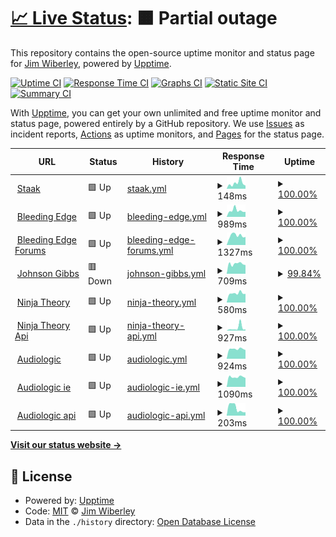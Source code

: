 # [📈 Live Status](https://jimwib.github.io/uptime): <!--live status--> **🟧 Partial outage**

This repository contains the open-source uptime monitor and status page for [Jim Wiberley](http://www.staak.co.uk), powered by [Upptime](https://github.com/upptime/upptime).

[![Uptime CI](https://github.com/koj-co/upptime/workflows/Uptime%20CI/badge.svg)](https://github.com/koj-co/upptime/actions?query=workflow%3A%22Uptime+CI%22)
[![Response Time CI](https://github.com/koj-co/upptime/workflows/Response%20Time%20CI/badge.svg)](https://github.com/koj-co/upptime/actions?query=workflow%3A%22Response+Time+CI%22)
[![Graphs CI](https://github.com/koj-co/upptime/workflows/Graphs%20CI/badge.svg)](https://github.com/koj-co/upptime/actions?query=workflow%3A%22Graphs+CI%22)
[![Static Site CI](https://github.com/koj-co/upptime/workflows/Static%20Site%20CI/badge.svg)](https://github.com/koj-co/upptime/actions?query=workflow%3A%22Static+Site+CI%22)
[![Summary CI](https://github.com/koj-co/upptime/workflows/Summary%20CI/badge.svg)](https://github.com/koj-co/upptime/actions?query=workflow%3A%22Summary+CI%22)

With [Upptime](https://upptime.js.org), you can get your own unlimited and free uptime monitor and status page, powered entirely by a GitHub repository. We use [Issues](https://github.com/jimwib/uptime/issues) as incident reports, [Actions](https://github.com/jimwib/uptime/actions) as uptime monitors, and [Pages](https://jimwib.github.io/uptime) for the status page.

<!--start: status pages-->
<!-- This summary is generated by Upptime (https://github.com/upptime/upptime) -->
<!-- Do not edit this manually, your changes will be overwritten -->
<!-- prettier-ignore -->
| URL | Status | History | Response Time | Uptime |
| --- | ------ | ------- | ------------- | ------ |
| <img alt="" src="https://icons.duckduckgo.com/ip3/www.staak.co.uk.ico" height="13"> [Staak](https://www.staak.co.uk) | 🟩 Up | [staak.yml](https://github.com/jimwib/uptime/commits/HEAD/history/staak.yml) | <details><summary><img alt="Response time graph" src="./graphs/staak/response-time-week.png" height="20"> 148ms</summary><br><a href="https://jimwib.github.io/uptime/history/staak"><img alt="Response time 1741" src="https://img.shields.io/endpoint?url=https%3A%2F%2Fraw.githubusercontent.com%2Fjimwib%2Fuptime%2FHEAD%2Fapi%2Fstaak%2Fresponse-time.json"></a><br><a href="https://jimwib.github.io/uptime/history/staak"><img alt="24-hour response time 83" src="https://img.shields.io/endpoint?url=https%3A%2F%2Fraw.githubusercontent.com%2Fjimwib%2Fuptime%2FHEAD%2Fapi%2Fstaak%2Fresponse-time-day.json"></a><br><a href="https://jimwib.github.io/uptime/history/staak"><img alt="7-day response time 148" src="https://img.shields.io/endpoint?url=https%3A%2F%2Fraw.githubusercontent.com%2Fjimwib%2Fuptime%2FHEAD%2Fapi%2Fstaak%2Fresponse-time-week.json"></a><br><a href="https://jimwib.github.io/uptime/history/staak"><img alt="30-day response time 365" src="https://img.shields.io/endpoint?url=https%3A%2F%2Fraw.githubusercontent.com%2Fjimwib%2Fuptime%2FHEAD%2Fapi%2Fstaak%2Fresponse-time-month.json"></a><br><a href="https://jimwib.github.io/uptime/history/staak"><img alt="1-year response time 2125" src="https://img.shields.io/endpoint?url=https%3A%2F%2Fraw.githubusercontent.com%2Fjimwib%2Fuptime%2FHEAD%2Fapi%2Fstaak%2Fresponse-time-year.json"></a></details> | <details><summary><a href="https://jimwib.github.io/uptime/history/staak">100.00%</a></summary><a href="https://jimwib.github.io/uptime/history/staak"><img alt="All-time uptime 99.94%" src="https://img.shields.io/endpoint?url=https%3A%2F%2Fraw.githubusercontent.com%2Fjimwib%2Fuptime%2FHEAD%2Fapi%2Fstaak%2Fuptime.json"></a><br><a href="https://jimwib.github.io/uptime/history/staak"><img alt="24-hour uptime 100.00%" src="https://img.shields.io/endpoint?url=https%3A%2F%2Fraw.githubusercontent.com%2Fjimwib%2Fuptime%2FHEAD%2Fapi%2Fstaak%2Fuptime-day.json"></a><br><a href="https://jimwib.github.io/uptime/history/staak"><img alt="7-day uptime 100.00%" src="https://img.shields.io/endpoint?url=https%3A%2F%2Fraw.githubusercontent.com%2Fjimwib%2Fuptime%2FHEAD%2Fapi%2Fstaak%2Fuptime-week.json"></a><br><a href="https://jimwib.github.io/uptime/history/staak"><img alt="30-day uptime 100.00%" src="https://img.shields.io/endpoint?url=https%3A%2F%2Fraw.githubusercontent.com%2Fjimwib%2Fuptime%2FHEAD%2Fapi%2Fstaak%2Fuptime-month.json"></a><br><a href="https://jimwib.github.io/uptime/history/staak"><img alt="1-year uptime 99.98%" src="https://img.shields.io/endpoint?url=https%3A%2F%2Fraw.githubusercontent.com%2Fjimwib%2Fuptime%2FHEAD%2Fapi%2Fstaak%2Fuptime-year.json"></a></details>
| <img alt="" src="https://icons.duckduckgo.com/ip3/bleedingedge.com.ico" height="13"> [Bleeding Edge](https://bleedingedge.com) | 🟩 Up | [bleeding-edge.yml](https://github.com/jimwib/uptime/commits/HEAD/history/bleeding-edge.yml) | <details><summary><img alt="Response time graph" src="./graphs/bleeding-edge/response-time-week.png" height="20"> 989ms</summary><br><a href="https://jimwib.github.io/uptime/history/bleeding-edge"><img alt="Response time 1006" src="https://img.shields.io/endpoint?url=https%3A%2F%2Fraw.githubusercontent.com%2Fjimwib%2Fuptime%2FHEAD%2Fapi%2Fbleeding-edge%2Fresponse-time.json"></a><br><a href="https://jimwib.github.io/uptime/history/bleeding-edge"><img alt="24-hour response time 775" src="https://img.shields.io/endpoint?url=https%3A%2F%2Fraw.githubusercontent.com%2Fjimwib%2Fuptime%2FHEAD%2Fapi%2Fbleeding-edge%2Fresponse-time-day.json"></a><br><a href="https://jimwib.github.io/uptime/history/bleeding-edge"><img alt="7-day response time 989" src="https://img.shields.io/endpoint?url=https%3A%2F%2Fraw.githubusercontent.com%2Fjimwib%2Fuptime%2FHEAD%2Fapi%2Fbleeding-edge%2Fresponse-time-week.json"></a><br><a href="https://jimwib.github.io/uptime/history/bleeding-edge"><img alt="30-day response time 984" src="https://img.shields.io/endpoint?url=https%3A%2F%2Fraw.githubusercontent.com%2Fjimwib%2Fuptime%2FHEAD%2Fapi%2Fbleeding-edge%2Fresponse-time-month.json"></a><br><a href="https://jimwib.github.io/uptime/history/bleeding-edge"><img alt="1-year response time 1008" src="https://img.shields.io/endpoint?url=https%3A%2F%2Fraw.githubusercontent.com%2Fjimwib%2Fuptime%2FHEAD%2Fapi%2Fbleeding-edge%2Fresponse-time-year.json"></a></details> | <details><summary><a href="https://jimwib.github.io/uptime/history/bleeding-edge">100.00%</a></summary><a href="https://jimwib.github.io/uptime/history/bleeding-edge"><img alt="All-time uptime 100.00%" src="https://img.shields.io/endpoint?url=https%3A%2F%2Fraw.githubusercontent.com%2Fjimwib%2Fuptime%2FHEAD%2Fapi%2Fbleeding-edge%2Fuptime.json"></a><br><a href="https://jimwib.github.io/uptime/history/bleeding-edge"><img alt="24-hour uptime 100.00%" src="https://img.shields.io/endpoint?url=https%3A%2F%2Fraw.githubusercontent.com%2Fjimwib%2Fuptime%2FHEAD%2Fapi%2Fbleeding-edge%2Fuptime-day.json"></a><br><a href="https://jimwib.github.io/uptime/history/bleeding-edge"><img alt="7-day uptime 100.00%" src="https://img.shields.io/endpoint?url=https%3A%2F%2Fraw.githubusercontent.com%2Fjimwib%2Fuptime%2FHEAD%2Fapi%2Fbleeding-edge%2Fuptime-week.json"></a><br><a href="https://jimwib.github.io/uptime/history/bleeding-edge"><img alt="30-day uptime 100.00%" src="https://img.shields.io/endpoint?url=https%3A%2F%2Fraw.githubusercontent.com%2Fjimwib%2Fuptime%2FHEAD%2Fapi%2Fbleeding-edge%2Fuptime-month.json"></a><br><a href="https://jimwib.github.io/uptime/history/bleeding-edge"><img alt="1-year uptime 100.00%" src="https://img.shields.io/endpoint?url=https%3A%2F%2Fraw.githubusercontent.com%2Fjimwib%2Fuptime%2FHEAD%2Fapi%2Fbleeding-edge%2Fuptime-year.json"></a></details>
| <img alt="" src="https://icons.duckduckgo.com/ip3/forum.bleedingedge.com.ico" height="13"> [Bleeding Edge Forums](https://forum.bleedingedge.com) | 🟩 Up | [bleeding-edge-forums.yml](https://github.com/jimwib/uptime/commits/HEAD/history/bleeding-edge-forums.yml) | <details><summary><img alt="Response time graph" src="./graphs/bleeding-edge-forums/response-time-week.png" height="20"> 1327ms</summary><br><a href="https://jimwib.github.io/uptime/history/bleeding-edge-forums"><img alt="Response time 1495" src="https://img.shields.io/endpoint?url=https%3A%2F%2Fraw.githubusercontent.com%2Fjimwib%2Fuptime%2FHEAD%2Fapi%2Fbleeding-edge-forums%2Fresponse-time.json"></a><br><a href="https://jimwib.github.io/uptime/history/bleeding-edge-forums"><img alt="24-hour response time 1132" src="https://img.shields.io/endpoint?url=https%3A%2F%2Fraw.githubusercontent.com%2Fjimwib%2Fuptime%2FHEAD%2Fapi%2Fbleeding-edge-forums%2Fresponse-time-day.json"></a><br><a href="https://jimwib.github.io/uptime/history/bleeding-edge-forums"><img alt="7-day response time 1327" src="https://img.shields.io/endpoint?url=https%3A%2F%2Fraw.githubusercontent.com%2Fjimwib%2Fuptime%2FHEAD%2Fapi%2Fbleeding-edge-forums%2Fresponse-time-week.json"></a><br><a href="https://jimwib.github.io/uptime/history/bleeding-edge-forums"><img alt="30-day response time 1279" src="https://img.shields.io/endpoint?url=https%3A%2F%2Fraw.githubusercontent.com%2Fjimwib%2Fuptime%2FHEAD%2Fapi%2Fbleeding-edge-forums%2Fresponse-time-month.json"></a><br><a href="https://jimwib.github.io/uptime/history/bleeding-edge-forums"><img alt="1-year response time 1322" src="https://img.shields.io/endpoint?url=https%3A%2F%2Fraw.githubusercontent.com%2Fjimwib%2Fuptime%2FHEAD%2Fapi%2Fbleeding-edge-forums%2Fresponse-time-year.json"></a></details> | <details><summary><a href="https://jimwib.github.io/uptime/history/bleeding-edge-forums">100.00%</a></summary><a href="https://jimwib.github.io/uptime/history/bleeding-edge-forums"><img alt="All-time uptime 99.93%" src="https://img.shields.io/endpoint?url=https%3A%2F%2Fraw.githubusercontent.com%2Fjimwib%2Fuptime%2FHEAD%2Fapi%2Fbleeding-edge-forums%2Fuptime.json"></a><br><a href="https://jimwib.github.io/uptime/history/bleeding-edge-forums"><img alt="24-hour uptime 100.00%" src="https://img.shields.io/endpoint?url=https%3A%2F%2Fraw.githubusercontent.com%2Fjimwib%2Fuptime%2FHEAD%2Fapi%2Fbleeding-edge-forums%2Fuptime-day.json"></a><br><a href="https://jimwib.github.io/uptime/history/bleeding-edge-forums"><img alt="7-day uptime 100.00%" src="https://img.shields.io/endpoint?url=https%3A%2F%2Fraw.githubusercontent.com%2Fjimwib%2Fuptime%2FHEAD%2Fapi%2Fbleeding-edge-forums%2Fuptime-week.json"></a><br><a href="https://jimwib.github.io/uptime/history/bleeding-edge-forums"><img alt="30-day uptime 100.00%" src="https://img.shields.io/endpoint?url=https%3A%2F%2Fraw.githubusercontent.com%2Fjimwib%2Fuptime%2FHEAD%2Fapi%2Fbleeding-edge-forums%2Fuptime-month.json"></a><br><a href="https://jimwib.github.io/uptime/history/bleeding-edge-forums"><img alt="1-year uptime 99.95%" src="https://img.shields.io/endpoint?url=https%3A%2F%2Fraw.githubusercontent.com%2Fjimwib%2Fuptime%2FHEAD%2Fapi%2Fbleeding-edge-forums%2Fuptime-year.json"></a></details>
| <img alt="" src="https://icons.duckduckgo.com/ip3/johnsongibbs.co.uk.ico" height="13"> [Johnson Gibbs](https://johnsongibbs.co.uk) | 🟥 Down | [johnson-gibbs.yml](https://github.com/jimwib/uptime/commits/HEAD/history/johnson-gibbs.yml) | <details><summary><img alt="Response time graph" src="./graphs/johnson-gibbs/response-time-week.png" height="20"> 709ms</summary><br><a href="https://jimwib.github.io/uptime/history/johnson-gibbs"><img alt="Response time 831" src="https://img.shields.io/endpoint?url=https%3A%2F%2Fraw.githubusercontent.com%2Fjimwib%2Fuptime%2FHEAD%2Fapi%2Fjohnson-gibbs%2Fresponse-time.json"></a><br><a href="https://jimwib.github.io/uptime/history/johnson-gibbs"><img alt="24-hour response time 686" src="https://img.shields.io/endpoint?url=https%3A%2F%2Fraw.githubusercontent.com%2Fjimwib%2Fuptime%2FHEAD%2Fapi%2Fjohnson-gibbs%2Fresponse-time-day.json"></a><br><a href="https://jimwib.github.io/uptime/history/johnson-gibbs"><img alt="7-day response time 709" src="https://img.shields.io/endpoint?url=https%3A%2F%2Fraw.githubusercontent.com%2Fjimwib%2Fuptime%2FHEAD%2Fapi%2Fjohnson-gibbs%2Fresponse-time-week.json"></a><br><a href="https://jimwib.github.io/uptime/history/johnson-gibbs"><img alt="30-day response time 670" src="https://img.shields.io/endpoint?url=https%3A%2F%2Fraw.githubusercontent.com%2Fjimwib%2Fuptime%2FHEAD%2Fapi%2Fjohnson-gibbs%2Fresponse-time-month.json"></a><br><a href="https://jimwib.github.io/uptime/history/johnson-gibbs"><img alt="1-year response time 840" src="https://img.shields.io/endpoint?url=https%3A%2F%2Fraw.githubusercontent.com%2Fjimwib%2Fuptime%2FHEAD%2Fapi%2Fjohnson-gibbs%2Fresponse-time-year.json"></a></details> | <details><summary><a href="https://jimwib.github.io/uptime/history/johnson-gibbs">99.84%</a></summary><a href="https://jimwib.github.io/uptime/history/johnson-gibbs"><img alt="All-time uptime 99.97%" src="https://img.shields.io/endpoint?url=https%3A%2F%2Fraw.githubusercontent.com%2Fjimwib%2Fuptime%2FHEAD%2Fapi%2Fjohnson-gibbs%2Fuptime.json"></a><br><a href="https://jimwib.github.io/uptime/history/johnson-gibbs"><img alt="24-hour uptime 98.88%" src="https://img.shields.io/endpoint?url=https%3A%2F%2Fraw.githubusercontent.com%2Fjimwib%2Fuptime%2FHEAD%2Fapi%2Fjohnson-gibbs%2Fuptime-day.json"></a><br><a href="https://jimwib.github.io/uptime/history/johnson-gibbs"><img alt="7-day uptime 99.84%" src="https://img.shields.io/endpoint?url=https%3A%2F%2Fraw.githubusercontent.com%2Fjimwib%2Fuptime%2FHEAD%2Fapi%2Fjohnson-gibbs%2Fuptime-week.json"></a><br><a href="https://jimwib.github.io/uptime/history/johnson-gibbs"><img alt="30-day uptime 99.96%" src="https://img.shields.io/endpoint?url=https%3A%2F%2Fraw.githubusercontent.com%2Fjimwib%2Fuptime%2FHEAD%2Fapi%2Fjohnson-gibbs%2Fuptime-month.json"></a><br><a href="https://jimwib.github.io/uptime/history/johnson-gibbs"><img alt="1-year uptime 99.97%" src="https://img.shields.io/endpoint?url=https%3A%2F%2Fraw.githubusercontent.com%2Fjimwib%2Fuptime%2FHEAD%2Fapi%2Fjohnson-gibbs%2Fuptime-year.json"></a></details>
| <img alt="" src="https://icons.duckduckgo.com/ip3/ninjatheory.com.ico" height="13"> [Ninja Theory](https://ninjatheory.com) | 🟩 Up | [ninja-theory.yml](https://github.com/jimwib/uptime/commits/HEAD/history/ninja-theory.yml) | <details><summary><img alt="Response time graph" src="./graphs/ninja-theory/response-time-week.png" height="20"> 580ms</summary><br><a href="https://jimwib.github.io/uptime/history/ninja-theory"><img alt="Response time 944" src="https://img.shields.io/endpoint?url=https%3A%2F%2Fraw.githubusercontent.com%2Fjimwib%2Fuptime%2FHEAD%2Fapi%2Fninja-theory%2Fresponse-time.json"></a><br><a href="https://jimwib.github.io/uptime/history/ninja-theory"><img alt="24-hour response time 543" src="https://img.shields.io/endpoint?url=https%3A%2F%2Fraw.githubusercontent.com%2Fjimwib%2Fuptime%2FHEAD%2Fapi%2Fninja-theory%2Fresponse-time-day.json"></a><br><a href="https://jimwib.github.io/uptime/history/ninja-theory"><img alt="7-day response time 580" src="https://img.shields.io/endpoint?url=https%3A%2F%2Fraw.githubusercontent.com%2Fjimwib%2Fuptime%2FHEAD%2Fapi%2Fninja-theory%2Fresponse-time-week.json"></a><br><a href="https://jimwib.github.io/uptime/history/ninja-theory"><img alt="30-day response time 859" src="https://img.shields.io/endpoint?url=https%3A%2F%2Fraw.githubusercontent.com%2Fjimwib%2Fuptime%2FHEAD%2Fapi%2Fninja-theory%2Fresponse-time-month.json"></a><br><a href="https://jimwib.github.io/uptime/history/ninja-theory"><img alt="1-year response time 979" src="https://img.shields.io/endpoint?url=https%3A%2F%2Fraw.githubusercontent.com%2Fjimwib%2Fuptime%2FHEAD%2Fapi%2Fninja-theory%2Fresponse-time-year.json"></a></details> | <details><summary><a href="https://jimwib.github.io/uptime/history/ninja-theory">100.00%</a></summary><a href="https://jimwib.github.io/uptime/history/ninja-theory"><img alt="All-time uptime 99.99%" src="https://img.shields.io/endpoint?url=https%3A%2F%2Fraw.githubusercontent.com%2Fjimwib%2Fuptime%2FHEAD%2Fapi%2Fninja-theory%2Fuptime.json"></a><br><a href="https://jimwib.github.io/uptime/history/ninja-theory"><img alt="24-hour uptime 100.00%" src="https://img.shields.io/endpoint?url=https%3A%2F%2Fraw.githubusercontent.com%2Fjimwib%2Fuptime%2FHEAD%2Fapi%2Fninja-theory%2Fuptime-day.json"></a><br><a href="https://jimwib.github.io/uptime/history/ninja-theory"><img alt="7-day uptime 100.00%" src="https://img.shields.io/endpoint?url=https%3A%2F%2Fraw.githubusercontent.com%2Fjimwib%2Fuptime%2FHEAD%2Fapi%2Fninja-theory%2Fuptime-week.json"></a><br><a href="https://jimwib.github.io/uptime/history/ninja-theory"><img alt="30-day uptime 100.00%" src="https://img.shields.io/endpoint?url=https%3A%2F%2Fraw.githubusercontent.com%2Fjimwib%2Fuptime%2FHEAD%2Fapi%2Fninja-theory%2Fuptime-month.json"></a><br><a href="https://jimwib.github.io/uptime/history/ninja-theory"><img alt="1-year uptime 99.97%" src="https://img.shields.io/endpoint?url=https%3A%2F%2Fraw.githubusercontent.com%2Fjimwib%2Fuptime%2FHEAD%2Fapi%2Fninja-theory%2Fuptime-year.json"></a></details>
| <img alt="" src="https://icons.duckduckgo.com/ip3/api.ninjatheory.com.ico" height="13"> [Ninja Theory Api](https://api.ninjatheory.com) | 🟩 Up | [ninja-theory-api.yml](https://github.com/jimwib/uptime/commits/HEAD/history/ninja-theory-api.yml) | <details><summary><img alt="Response time graph" src="./graphs/ninja-theory-api/response-time-week.png" height="20"> 927ms</summary><br><a href="https://jimwib.github.io/uptime/history/ninja-theory-api"><img alt="Response time 955" src="https://img.shields.io/endpoint?url=https%3A%2F%2Fraw.githubusercontent.com%2Fjimwib%2Fuptime%2FHEAD%2Fapi%2Fninja-theory-api%2Fresponse-time.json"></a><br><a href="https://jimwib.github.io/uptime/history/ninja-theory-api"><img alt="24-hour response time 403" src="https://img.shields.io/endpoint?url=https%3A%2F%2Fraw.githubusercontent.com%2Fjimwib%2Fuptime%2FHEAD%2Fapi%2Fninja-theory-api%2Fresponse-time-day.json"></a><br><a href="https://jimwib.github.io/uptime/history/ninja-theory-api"><img alt="7-day response time 927" src="https://img.shields.io/endpoint?url=https%3A%2F%2Fraw.githubusercontent.com%2Fjimwib%2Fuptime%2FHEAD%2Fapi%2Fninja-theory-api%2Fresponse-time-week.json"></a><br><a href="https://jimwib.github.io/uptime/history/ninja-theory-api"><img alt="30-day response time 1190" src="https://img.shields.io/endpoint?url=https%3A%2F%2Fraw.githubusercontent.com%2Fjimwib%2Fuptime%2FHEAD%2Fapi%2Fninja-theory-api%2Fresponse-time-month.json"></a><br><a href="https://jimwib.github.io/uptime/history/ninja-theory-api"><img alt="1-year response time 962" src="https://img.shields.io/endpoint?url=https%3A%2F%2Fraw.githubusercontent.com%2Fjimwib%2Fuptime%2FHEAD%2Fapi%2Fninja-theory-api%2Fresponse-time-year.json"></a></details> | <details><summary><a href="https://jimwib.github.io/uptime/history/ninja-theory-api">100.00%</a></summary><a href="https://jimwib.github.io/uptime/history/ninja-theory-api"><img alt="All-time uptime 99.97%" src="https://img.shields.io/endpoint?url=https%3A%2F%2Fraw.githubusercontent.com%2Fjimwib%2Fuptime%2FHEAD%2Fapi%2Fninja-theory-api%2Fuptime.json"></a><br><a href="https://jimwib.github.io/uptime/history/ninja-theory-api"><img alt="24-hour uptime 100.00%" src="https://img.shields.io/endpoint?url=https%3A%2F%2Fraw.githubusercontent.com%2Fjimwib%2Fuptime%2FHEAD%2Fapi%2Fninja-theory-api%2Fuptime-day.json"></a><br><a href="https://jimwib.github.io/uptime/history/ninja-theory-api"><img alt="7-day uptime 100.00%" src="https://img.shields.io/endpoint?url=https%3A%2F%2Fraw.githubusercontent.com%2Fjimwib%2Fuptime%2FHEAD%2Fapi%2Fninja-theory-api%2Fuptime-week.json"></a><br><a href="https://jimwib.github.io/uptime/history/ninja-theory-api"><img alt="30-day uptime 100.00%" src="https://img.shields.io/endpoint?url=https%3A%2F%2Fraw.githubusercontent.com%2Fjimwib%2Fuptime%2FHEAD%2Fapi%2Fninja-theory-api%2Fuptime-month.json"></a><br><a href="https://jimwib.github.io/uptime/history/ninja-theory-api"><img alt="1-year uptime 99.98%" src="https://img.shields.io/endpoint?url=https%3A%2F%2Fraw.githubusercontent.com%2Fjimwib%2Fuptime%2FHEAD%2Fapi%2Fninja-theory-api%2Fuptime-year.json"></a></details>
| <img alt="" src="https://icons.duckduckgo.com/ip3/www.audiologic.co.uk.ico" height="13"> [Audiologic](https://www.audiologic.co.uk/news-and-insights) | 🟩 Up | [audiologic.yml](https://github.com/jimwib/uptime/commits/HEAD/history/audiologic.yml) | <details><summary><img alt="Response time graph" src="./graphs/audiologic/response-time-week.png" height="20"> 924ms</summary><br><a href="https://jimwib.github.io/uptime/history/audiologic"><img alt="Response time 1038" src="https://img.shields.io/endpoint?url=https%3A%2F%2Fraw.githubusercontent.com%2Fjimwib%2Fuptime%2FHEAD%2Fapi%2Faudiologic%2Fresponse-time.json"></a><br><a href="https://jimwib.github.io/uptime/history/audiologic"><img alt="24-hour response time 825" src="https://img.shields.io/endpoint?url=https%3A%2F%2Fraw.githubusercontent.com%2Fjimwib%2Fuptime%2FHEAD%2Fapi%2Faudiologic%2Fresponse-time-day.json"></a><br><a href="https://jimwib.github.io/uptime/history/audiologic"><img alt="7-day response time 924" src="https://img.shields.io/endpoint?url=https%3A%2F%2Fraw.githubusercontent.com%2Fjimwib%2Fuptime%2FHEAD%2Fapi%2Faudiologic%2Fresponse-time-week.json"></a><br><a href="https://jimwib.github.io/uptime/history/audiologic"><img alt="30-day response time 1006" src="https://img.shields.io/endpoint?url=https%3A%2F%2Fraw.githubusercontent.com%2Fjimwib%2Fuptime%2FHEAD%2Fapi%2Faudiologic%2Fresponse-time-month.json"></a><br><a href="https://jimwib.github.io/uptime/history/audiologic"><img alt="1-year response time 1038" src="https://img.shields.io/endpoint?url=https%3A%2F%2Fraw.githubusercontent.com%2Fjimwib%2Fuptime%2FHEAD%2Fapi%2Faudiologic%2Fresponse-time-year.json"></a></details> | <details><summary><a href="https://jimwib.github.io/uptime/history/audiologic">100.00%</a></summary><a href="https://jimwib.github.io/uptime/history/audiologic"><img alt="All-time uptime 100.00%" src="https://img.shields.io/endpoint?url=https%3A%2F%2Fraw.githubusercontent.com%2Fjimwib%2Fuptime%2FHEAD%2Fapi%2Faudiologic%2Fuptime.json"></a><br><a href="https://jimwib.github.io/uptime/history/audiologic"><img alt="24-hour uptime 100.00%" src="https://img.shields.io/endpoint?url=https%3A%2F%2Fraw.githubusercontent.com%2Fjimwib%2Fuptime%2FHEAD%2Fapi%2Faudiologic%2Fuptime-day.json"></a><br><a href="https://jimwib.github.io/uptime/history/audiologic"><img alt="7-day uptime 100.00%" src="https://img.shields.io/endpoint?url=https%3A%2F%2Fraw.githubusercontent.com%2Fjimwib%2Fuptime%2FHEAD%2Fapi%2Faudiologic%2Fuptime-week.json"></a><br><a href="https://jimwib.github.io/uptime/history/audiologic"><img alt="30-day uptime 100.00%" src="https://img.shields.io/endpoint?url=https%3A%2F%2Fraw.githubusercontent.com%2Fjimwib%2Fuptime%2FHEAD%2Fapi%2Faudiologic%2Fuptime-month.json"></a><br><a href="https://jimwib.github.io/uptime/history/audiologic"><img alt="1-year uptime 100.00%" src="https://img.shields.io/endpoint?url=https%3A%2F%2Fraw.githubusercontent.com%2Fjimwib%2Fuptime%2FHEAD%2Fapi%2Faudiologic%2Fuptime-year.json"></a></details>
| <img alt="" src="https://icons.duckduckgo.com/ip3/www.audiologic.ie.ico" height="13"> [Audiologic ie](https://www.audiologic.ie/news-and-insights) | 🟩 Up | [audiologic-ie.yml](https://github.com/jimwib/uptime/commits/HEAD/history/audiologic-ie.yml) | <details><summary><img alt="Response time graph" src="./graphs/audiologic-ie/response-time-week.png" height="20"> 1090ms</summary><br><a href="https://jimwib.github.io/uptime/history/audiologic-ie"><img alt="Response time 1215" src="https://img.shields.io/endpoint?url=https%3A%2F%2Fraw.githubusercontent.com%2Fjimwib%2Fuptime%2FHEAD%2Fapi%2Faudiologic-ie%2Fresponse-time.json"></a><br><a href="https://jimwib.github.io/uptime/history/audiologic-ie"><img alt="24-hour response time 984" src="https://img.shields.io/endpoint?url=https%3A%2F%2Fraw.githubusercontent.com%2Fjimwib%2Fuptime%2FHEAD%2Fapi%2Faudiologic-ie%2Fresponse-time-day.json"></a><br><a href="https://jimwib.github.io/uptime/history/audiologic-ie"><img alt="7-day response time 1090" src="https://img.shields.io/endpoint?url=https%3A%2F%2Fraw.githubusercontent.com%2Fjimwib%2Fuptime%2FHEAD%2Fapi%2Faudiologic-ie%2Fresponse-time-week.json"></a><br><a href="https://jimwib.github.io/uptime/history/audiologic-ie"><img alt="30-day response time 1224" src="https://img.shields.io/endpoint?url=https%3A%2F%2Fraw.githubusercontent.com%2Fjimwib%2Fuptime%2FHEAD%2Fapi%2Faudiologic-ie%2Fresponse-time-month.json"></a><br><a href="https://jimwib.github.io/uptime/history/audiologic-ie"><img alt="1-year response time 1215" src="https://img.shields.io/endpoint?url=https%3A%2F%2Fraw.githubusercontent.com%2Fjimwib%2Fuptime%2FHEAD%2Fapi%2Faudiologic-ie%2Fresponse-time-year.json"></a></details> | <details><summary><a href="https://jimwib.github.io/uptime/history/audiologic-ie">100.00%</a></summary><a href="https://jimwib.github.io/uptime/history/audiologic-ie"><img alt="All-time uptime 100.00%" src="https://img.shields.io/endpoint?url=https%3A%2F%2Fraw.githubusercontent.com%2Fjimwib%2Fuptime%2FHEAD%2Fapi%2Faudiologic-ie%2Fuptime.json"></a><br><a href="https://jimwib.github.io/uptime/history/audiologic-ie"><img alt="24-hour uptime 100.00%" src="https://img.shields.io/endpoint?url=https%3A%2F%2Fraw.githubusercontent.com%2Fjimwib%2Fuptime%2FHEAD%2Fapi%2Faudiologic-ie%2Fuptime-day.json"></a><br><a href="https://jimwib.github.io/uptime/history/audiologic-ie"><img alt="7-day uptime 100.00%" src="https://img.shields.io/endpoint?url=https%3A%2F%2Fraw.githubusercontent.com%2Fjimwib%2Fuptime%2FHEAD%2Fapi%2Faudiologic-ie%2Fuptime-week.json"></a><br><a href="https://jimwib.github.io/uptime/history/audiologic-ie"><img alt="30-day uptime 100.00%" src="https://img.shields.io/endpoint?url=https%3A%2F%2Fraw.githubusercontent.com%2Fjimwib%2Fuptime%2FHEAD%2Fapi%2Faudiologic-ie%2Fuptime-month.json"></a><br><a href="https://jimwib.github.io/uptime/history/audiologic-ie"><img alt="1-year uptime 100.00%" src="https://img.shields.io/endpoint?url=https%3A%2F%2Fraw.githubusercontent.com%2Fjimwib%2Fuptime%2FHEAD%2Fapi%2Faudiologic-ie%2Fuptime-year.json"></a></details>
| <img alt="" src="https://icons.duckduckgo.com/ip3/www.audiologic.co.uk.ico" height="13"> [Audiologic api](https://www.audiologic.co.uk/api/user) | 🟩 Up | [audiologic-api.yml](https://github.com/jimwib/uptime/commits/HEAD/history/audiologic-api.yml) | <details><summary><img alt="Response time graph" src="./graphs/audiologic-api/response-time-week.png" height="20"> 203ms</summary><br><a href="https://jimwib.github.io/uptime/history/audiologic-api"><img alt="Response time 147" src="https://img.shields.io/endpoint?url=https%3A%2F%2Fraw.githubusercontent.com%2Fjimwib%2Fuptime%2FHEAD%2Fapi%2Faudiologic-api%2Fresponse-time.json"></a><br><a href="https://jimwib.github.io/uptime/history/audiologic-api"><img alt="24-hour response time 89" src="https://img.shields.io/endpoint?url=https%3A%2F%2Fraw.githubusercontent.com%2Fjimwib%2Fuptime%2FHEAD%2Fapi%2Faudiologic-api%2Fresponse-time-day.json"></a><br><a href="https://jimwib.github.io/uptime/history/audiologic-api"><img alt="7-day response time 203" src="https://img.shields.io/endpoint?url=https%3A%2F%2Fraw.githubusercontent.com%2Fjimwib%2Fuptime%2FHEAD%2Fapi%2Faudiologic-api%2Fresponse-time-week.json"></a><br><a href="https://jimwib.github.io/uptime/history/audiologic-api"><img alt="30-day response time 242" src="https://img.shields.io/endpoint?url=https%3A%2F%2Fraw.githubusercontent.com%2Fjimwib%2Fuptime%2FHEAD%2Fapi%2Faudiologic-api%2Fresponse-time-month.json"></a><br><a href="https://jimwib.github.io/uptime/history/audiologic-api"><img alt="1-year response time 147" src="https://img.shields.io/endpoint?url=https%3A%2F%2Fraw.githubusercontent.com%2Fjimwib%2Fuptime%2FHEAD%2Fapi%2Faudiologic-api%2Fresponse-time-year.json"></a></details> | <details><summary><a href="https://jimwib.github.io/uptime/history/audiologic-api">100.00%</a></summary><a href="https://jimwib.github.io/uptime/history/audiologic-api"><img alt="All-time uptime 100.00%" src="https://img.shields.io/endpoint?url=https%3A%2F%2Fraw.githubusercontent.com%2Fjimwib%2Fuptime%2FHEAD%2Fapi%2Faudiologic-api%2Fuptime.json"></a><br><a href="https://jimwib.github.io/uptime/history/audiologic-api"><img alt="24-hour uptime 100.00%" src="https://img.shields.io/endpoint?url=https%3A%2F%2Fraw.githubusercontent.com%2Fjimwib%2Fuptime%2FHEAD%2Fapi%2Faudiologic-api%2Fuptime-day.json"></a><br><a href="https://jimwib.github.io/uptime/history/audiologic-api"><img alt="7-day uptime 100.00%" src="https://img.shields.io/endpoint?url=https%3A%2F%2Fraw.githubusercontent.com%2Fjimwib%2Fuptime%2FHEAD%2Fapi%2Faudiologic-api%2Fuptime-week.json"></a><br><a href="https://jimwib.github.io/uptime/history/audiologic-api"><img alt="30-day uptime 100.00%" src="https://img.shields.io/endpoint?url=https%3A%2F%2Fraw.githubusercontent.com%2Fjimwib%2Fuptime%2FHEAD%2Fapi%2Faudiologic-api%2Fuptime-month.json"></a><br><a href="https://jimwib.github.io/uptime/history/audiologic-api"><img alt="1-year uptime 100.00%" src="https://img.shields.io/endpoint?url=https%3A%2F%2Fraw.githubusercontent.com%2Fjimwib%2Fuptime%2FHEAD%2Fapi%2Faudiologic-api%2Fuptime-year.json"></a></details>

<!--end: status pages-->

[**Visit our status website →**](https://jimwib.github.io/uptime)

## 📄 License

- Powered by: [Upptime](https://github.com/upptime/upptime)
- Code: [MIT](./LICENSE) © [Jim Wiberley](http://www.staak.co.uk)
- Data in the `./history` directory: [Open Database License](https://opendatacommons.org/licenses/odbl/1-0/)
